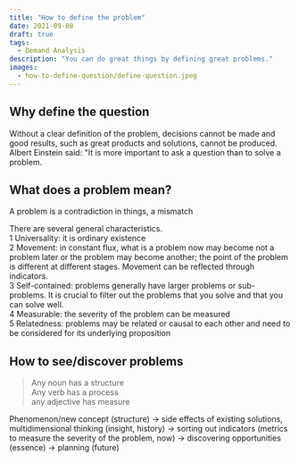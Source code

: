 ```yaml
---
title: "How to define the problem"
date: 2021-09-08
draft: true
tags:
  - Demand Analysis
description: "You can do great things by defining great problems."
images:
  - how-to-define-question/define-question.jpeg
---
```


## Why define the question

Without a clear definition of the problem, decisions cannot be made and good results, such as great products and solutions, cannot be produced. Albert Einstein said: "It is more important to ask a question than to solve a problem.

## What does a problem mean?

A problem is a contradiction in things, a mismatch

There are several general characteristics.  
1 Universality: it is ordinary existence  
2 Movement: in constant flux, what is a problem now may become not a problem later or the problem may become another; the point of the problem is different at different stages. Movement can be reflected through indicators.  
3 Self-contained: problems generally have larger problems or sub-problems. It is crucial to filter out the problems that you solve and that you can solve well.  
4 Measurable: the severity of the problem can be measured  
5 Relatedness: problems may be related or causal to each other and need to be considered for its underlying proposition

## How to see/discover problems

> Any noun has a structure  
> Any verb has a process  
> any adjective has measure

Phenomenon/new concept (structure) -> side effects of existing solutions, multidimensional thinking (insight, history) -> sorting out indicators (metrics to measure the severity of the problem, now) -> discovering opportunities (essence) -> planning (future)
